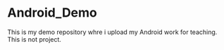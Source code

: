 # Android_Demo
This is my demo repository whre i upload my Android work for teaching. This is not project.
